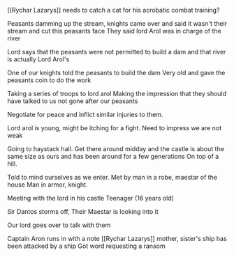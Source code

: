 [[Rychar Lazarys]] needs to catch a cat for his acrobatic combat training?

Peasants damming up the stream, knights came over and said it wasn't their stream and cut this peasants face
They said lord Arol was in charge of the river

Lord says that the peasants were not permitted to build a dam and that river is actually Lord Arol's 

One of our knights told the peasants to build the dam
Very old and gave the peasants coin to do the work

Taking a series of troops to lord arol
Making the impression that they should have talked to us not gone after our peasants

Negotiate for peace and inflict similar injuries to them.

Lord arol is young, might be itching for a fight.
Need to impress we are not weak

Going to haystack hall.
Get there around midday and the castle is about the same size as ours and has been around for a few generations
On top of a hill.

Told to mind ourselves as we enter.
Met by man in a robe, maestar of the house
Man in armor, knight.

Meeting with the lord in his castle
Teenager (16 years old)

Sir Dantos storms off,
Their Maestar is looking into it

Our lord goes over to talk with them

Captain Aron runs in with a note
[[Rychar Lazarys]] mother, sister's ship has been attacked by a ship
Got word requesting a ransom



